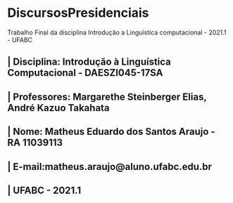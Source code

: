 # DiscursosPresidenciais
Trabalho Final da disciplina Introdução a Linguística computacional - 2021.1 - UFABC 

<h2> | Disciplina: Introdução à Linguística Computacional - DAESZI045-17SA <h2>
<h2> | Professores: Margarethe Steinberger Elias, André Kazuo Takahata <h2> 
<h2> | Nome: Matheus Eduardo dos Santos Araujo - RA 11039113 <h2>
<h2> | E-mail:matheus.araujo@aluno.ufabc.edu.br <h2>
<h2> | UFABC - 2021.1

